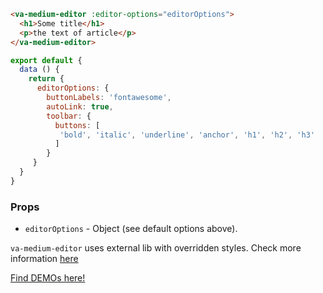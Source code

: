 ```html
<va-medium-editor :editor-options="editorOptions">
  <h1>Some title</h1>
  <p>the text of article</p>
</va-medium-editor>
```

```javascript
export default {
  data () {
    return {
      editorOptions: {
        buttonLabels: 'fontawesome',
        autoLink: true,
        toolbar: {
          buttons: [
           'bold', 'italic', 'underline', 'anchor', 'h1', 'h2', 'h3'
          ]
        }
     }
  }
}
```


### Props
* `editorOptions` - Object (see default options above).

`va-medium-editor` uses external lib with overridden styles. Check more information [here](https://yabwe.github.io/medium-editor/)

[Find DEMOs here!](http://vuestic.epicmax.co/#/admin/forms/medium-editor)
